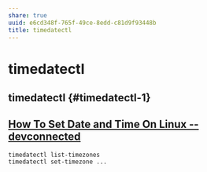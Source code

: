 ```yaml
---
share: true
uuid: e6cd348f-765f-49ce-8edd-c81d9f93448b
title: timedatectl
---
```

# timedatectl
timedatectl {#timedatectl-1}
----------------------------

[How To Set Date and Time On Linux -- devconnected](https://devconnected.com/how-to-set-date-and-time-on-linux/)
----------------------------------------------------------------------------------------------------------------

    timedatectl list-timezones
    timedatectl set-timezone ...